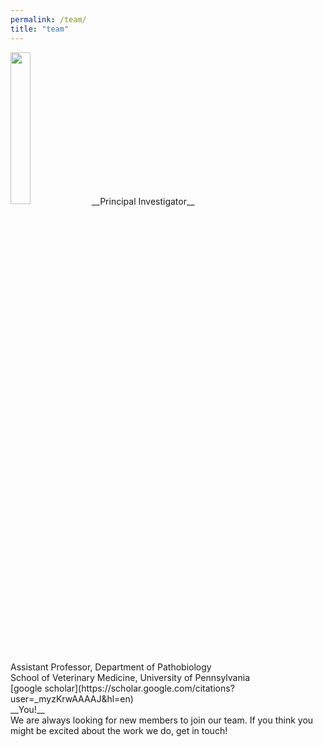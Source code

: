 ```yaml
---
permalink: /team/
title: "team"
---
```

<left>
<img src="https://github.com/lmoncla/monclalab/blob/master/assets/images/Louise-Moncla-headshot.png" width="25%">
</left>
__Principal Investigator__<br/>
Assistant Professor, Department of Pathobiology<br/>
School of Veterinary Medicine, University of Pennsylvania<br/>
[google scholar](https://scholar.google.com/citations?user=_myzKrwAAAAJ&hl=en)

<center>
<img src="">
</center>
__You!__<br/>
We are always looking for new members to join our team. If you think you might be excited about the work we do, get in touch! 
